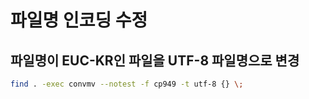 # 파일명 인코딩 수정 

## 파일명이 EUC-KR인 파일을 UTF-8 파일명으로 변경
```bash
find . -exec convmv --notest -f cp949 -t utf-8 {} \;
```
